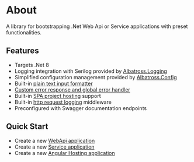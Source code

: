 # About 
A library for bootstrapping .Net Web Api or Service applications with preset functionalities.

## Features
* Targets .Net 8
* Logging integration with Serilog provided by [Albatross.Logging](https://www.nuget.org/packages/Albatross.Logging)
* Simplified configuration management provided by [Albatross.Config](https://www.nuget.org/packages/Albatross.Config)
* Built-in [plain text input formatter](../docs/plain-text-input-formatter.md)
* [Custom error response and global error handler](../docs/custom-error-response.md)
* Built-in [SPA project hosting](../docs/spa-hosting.md) support
* Built-in [http request logging](../docs/request-logging.md) middleware
* Preconfigured with Swagger documentation endpoints

## Quick Start
* Create a new [WebApi application](../docs/webapi-app.md)
* Create a new [Service application](../docs/service-app.md)
* Create a new [Angular Hosting application](../docs/spa-hosting.md)